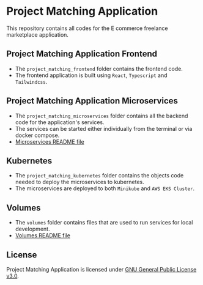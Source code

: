 # Project Matching Application

This repository contains all codes for the E commerce freelance marketplace application.

## Project Matching Application Frontend

- The `project_matching_frontend` folder contains the frontend code.
- The frontend application is built using `React`, `Typescript` and `Tailwindcss`.

## Project Matching Application Microservices

- The `project_matching_microservices` folder contains all the backend code for the application's services.
- The services can be started either individually from the terminal or via docker compose.
- [Microservices README file](project_matching_microservices/README.md)

## Kubernetes

- The `project_matching_kubernetes` folder contains the objects code needed to deploy the microservices to kubernetes.
- The microservices are deployed to both `Minikube` and `AWS EKS Cluster`.

## Volumes

- The `volumes` folder contains files that are used to run services for local development.
- [Volumes README file](volumes/README.md)

## License

Project Matching Application is licensed under [GNU General Public License v3.0](LICENSE).